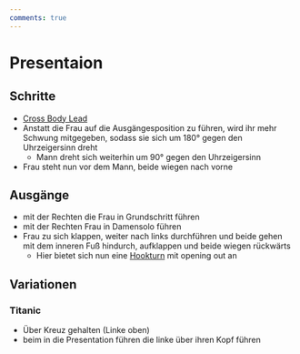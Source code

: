 ```yaml
---
comments: true
---
```

# Presentaion

## Schritte

- [Cross Body Lead](Cross%20Body%20Lead.md)
- Anstatt die Frau auf die Ausgängesposition zu führen, wird ihr mehr Schwung mitgegeben, sodass sie sich um 180° gegen den Uhrzeigersinn dreht
    - Mann dreht sich weiterhin um 90° gegen den Uhrzeigersinn
- Frau steht nun vor dem Mann, beide wiegen nach vorne

## Ausgänge

- mit der Rechten die Frau in Grundschritt führen
- mit der Rechten Frau in Damensolo führen
- Frau zu sich klappen, weiter nach links durchführen und beide gehen mit dem inneren Fuß hindurch, aufklappen und beide wiegen rückwärts
    - Hier bietet sich nun eine [Hookturn](Basics.md#hookturn) mit opening out an

## Variationen

### Titanic

- Über Kreuz gehalten (Linke oben)
- beim in die Presentation führen die linke über ihren Kopf führen
